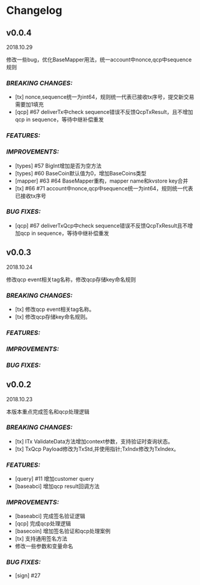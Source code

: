 # Changelog

## v0.0.4

2018.10.29

修改一些bug，优化BaseMapper用法，统一account中nonce,qcp中sequence规则

### *BREAKING CHANGES:*

* [tx] nonce,sequence统一为int64，规则统一代表已接收tx序号，提交新交易需要加1填充
* [qcp] #67 deliverTx中check sequence错误不反馈QcpTxResult，且不增加qcp in sequence，等待中继补偿重发

### *FEATURES:*
    

### *IMPROVEMENTS:*
 
* [types] #57 BigInt增加是否为空方法
* [types] #60 BaseCoin默认值为0，增加BaseCoins类型
* [mapper] #63 #64 BaseMapper重构，mapper name和kvstore key合并
* [tx] #66 #71 account中nonce,qcp中sequence统一为int64，规则统一代表已接收tx序号
 
### *BUG FIXES:*
* [qcp] #67 deliverTxQcp中check sequence错误不反馈QcpTxResult且不增加qcp in sequence，等待中继补偿重发

## v0.0.3

2018.10.24

修改qcp event相关tag名称，修改qcp存储key命名规则

### *BREAKING CHANGES:*

* [tx] 修改qcp event相关tag名称。
* [tx] 修改qcp存储key命名规则。

### *FEATURES:*
    

### *IMPROVEMENTS:*


### *BUG FIXES:*


## v0.0.2

2018.10.23

本版本重点完成签名和qcp处理逻辑

### *BREAKING CHANGES:*

* [tx] ITx ValidateData方法增加context参数，支持验证时查询状态。
* [tx] TxQcp Payload修改为TxStd,并使用指针;TxIndx修改为TxIndex。

### *FEATURES:*
    
* [query] #11 增加customer query
* [baseabci] 增加qcp result回调方法

### *IMPROVEMENTS:*

* [baseabci] 完成签名验证逻辑
* [qcp] 完成qcp处理逻辑
* [basecoin] 增加签名验证和qcp处理案例
* [tx] 支持通用签名方法
* 修改一些参数和变量命名

### *BUG FIXES:*
* [sign] #27

